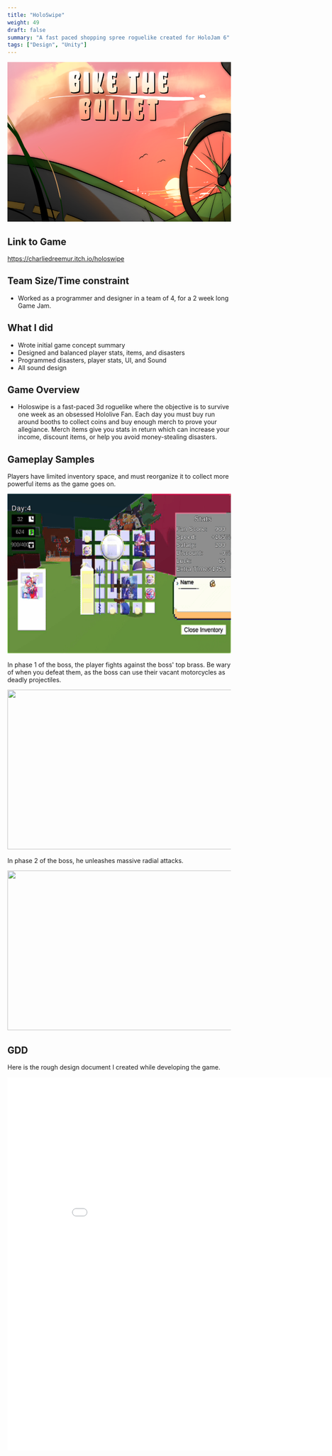 ```yaml
---
title: "HoloSwipe"
weight: 49
draft: false
summary: "A fast paced shopping spree roguelike created for HoloJam 6"
tags: ["Design", "Unity"]
---
```

<p><img src="btbmm.png" width="640" height = "360"></p>

## Link to Game

https://charliedreemur.itch.io/holoswipe

## Team Size/Time constraint
- Worked as a programmer and designer in a team of 4, for a 2 week long Game Jam.

## What I did
- Wrote initial game concept summary
- Designed and balanced player stats, items, and disasters
- Programmed disasters, player stats, UI, and Sound
- All sound design

## Game Overview
- Holoswipe is a fast-paced 3d roguelike where the objective is to survive one week as an obsessed Hololive Fan. Each day you must buy run around booths to collect coins and buy enough merch to prove your allegiance. Merch items give you stats in return which can increase your income, discount items, or help you avoid money-stealing disasters. 

## Gameplay Samples

Players have limited inventory space, and must reorganize it to collect more powerful items as the game goes on.
<p><img src="0716.gif" width="640" height = "360"></p>


In phase 1 of the boss, the player fights against the boss' top brass. Be wary of when you defeat them, as the boss can use their vacant motorcycles as deadly projectiles.
<p>
  <img src="motorcycle.gif" width="640" height = "360">
  
</p>

In phase 2 of the boss, he unleashes massive radial attacks.
<p><img src="screech.gif" width="640" height = "360"></p>

## GDD
Here is the rough design document I created while developing the game.

<embed src="Monkey Jam 2024 GDD - Google Docs.pdf" type="application/pdf" width="892" height="842"/>
